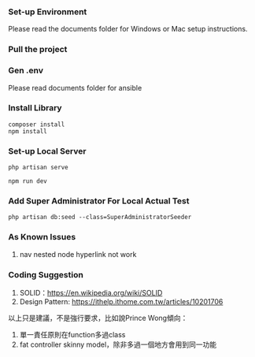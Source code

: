 ### Set-up Environment

Please read the documents folder for Windows or Mac setup instructions.

### Pull the project

### Gen .env

Please read documents folder for ansible

### Install Library

```shell
composer install
npm install
```

### Set-up Local Server

```shell
php artisan serve
```

```shell
npm run dev
```

### Add Super Administrator For Local Actual Test

```shell
php artisan db:seed --class=SuperAdministratorSeeder
```

### As Known Issues

1. nav nested node hyperlink not work

### Coding Suggestion

1. SOLID：https://en.wikipedia.org/wiki/SOLID
2. Design Pattern: https://ithelp.ithome.com.tw/articles/10201706

以上只是建議，不是強行要求，比如說Prince Wong傾向：
1. 單一責任原則在function多過class
2. fat controller skinny model，除非多過一個地方會用到同一功能
